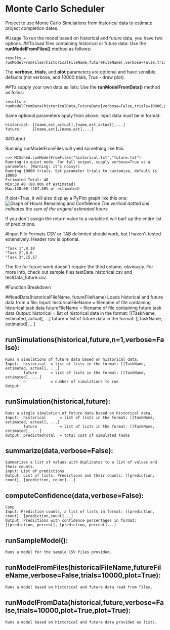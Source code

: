 Monte Carlo Scheduler
=====================

Project to use Monte Carlo Simulations from historical data to estimate project completion dates.

#Usage
To run the model based on historical and future data, you have two options.
##To load files containing historical or future data:
Use the **runModelFromFiles()** method as follows:
```
results = runModelFromFiles(historicalFileName,futureFileName[,verbose=False,trials=10000,plot=True])
```
The **verbose**, **trials**, and **plot** parameters are optional and have sensible defaults (not verbose, and 10000 trials, True - draw plot).

##To supply your own data as lists:
Use the **runModelFromData()** method as follos:
```
results = runModelFromData(historicalData,FutureData[verbose=False,trials=10000,plot=True])
```
Same optional parameters apply from above. Input data must be in format:
```
historical: [[name,est,actual],[name,est,actual],...]
future: 	[[name,est],[name,est],...]
```
##Output

Running runModelFromFiles will yield something like this:
```
>>> MCSched.runModelFromFiles("historical.txt","future.txt")
Running in quiet mode. For full output, supply verbose=True as a parameter. (Warning: it's noisy!)
Running 10000 trials. Set parameter trials to customize, default is 10000
Estimated Total: 48
Min:38.40 (80.00% of estimated)
Max:138.00 (287.50% of estimated)
```
If plot=True, it will also display a PyPlot graph like this one:
![Graph of Hours Remaining and Confidence](http://ryanjsloan.com/ConfidenceGraph.png)
*The vertical dotted line indicates the sum of the original estimated hours*

If you don't assign the return value to a variable it will barf up the entire list of predictions.

#Input File Formats
CSV or TAB delimited should work, but I haven't tested extensively. Header row is optional.
```
"Task 1",8,10
"Task 2",8,6
"Task 3",15,17
```
The file for future work doesn't require the third column, obviously. For more info, check out sample files testData_historical.csv and testData_future.csv.

#Function Breakdown 

##loadData(historicalFileName, futureFileName)
	Loads historical and future data from a file.
	Input:	historicalFileName	= filename of file containing historical task data
			futureFileName		= filename of file containing future task data
	Output: historical 			= list of historical data in the format: [[TaskName, estimated, actual], ...]
			future 				= list of future data in the format: [[TaskName, estimated], ...]

## runSimulations(historical,future,n=1,verbose=False):
	Runs n simulations of future data based on historical data.
	Input: 	historical 	= list of lists in the format: [[TaskName, estimated, actual], ...]
			future 		= list of lists in the format: [[TaskName, estimated], ...]
			n 			= number of simulations to run
    Output: 

## runSimulation(historical,future):
	Runs a single simulation of future data based on historical data.
	Input: 	historical 		= list of lists in the format: [[TaskName, estimated, actual], ...]
			future 			= list of lists in the format: [[TaskName, estimated], ...]
	Output: predictedTotal 	= total cost of simulated tasks 

## summarize(data,verbose=False):
	Summarizes a list of values with duplicates to a list of values and their counts.
	Input: List of predictions
	Output: List of lists; Predictions and their counts: [[prediction, count], [prediction, count]...]


## computeConfidence(data,verbose=False):
	Comp
	Input: Prediction counts, a list of lists in format: [[prediction, count], [prediction,count]...]
	Output: Predictions with confidence percentages in format: [[prediction, percent], [prediction, percent]...]

## runSampleModel():
	Runs a model for the sample CSV files provided.

## runModelFromFiles(historicalFileName,futureFileName,verbose=False,trials=10000,plot=True):
	Runs a model based on historical and future data read from files.

## runModelFromData(historical,future,verbose=False,trials=10000,plot=True,plot=True):
	Runs a model based on historical and future data provided as lists.